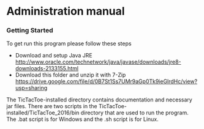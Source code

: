 # Administration manual

### Getting Started

To get run this program please follow these steps

*	Download and setup Java JRE http://www.oracle.com/technetwork/java/javase/downloads/jre8-downloads-2133155.html
*   Download this folder and unzip it with 7-Zip https://drive.google.com/file/d/0B7St1Ss7UMr9aGp0Tk9ieGlrdHc/view?usp=sharing


The TicTacToe-installed directory contains documentation and necessary jar files. 
There are two scripts in the TicTacToe-installed/TicTacToe_2016/bin directory that are used to run the program.
The .bat script is for Windows and the .sh script is for Linux.